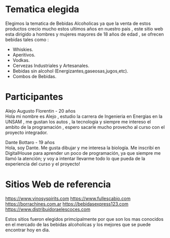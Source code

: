 # Tematica elegida
Elegimos la tematica de Bebidas Alcoholicas ya que la venta de estos productos  crecio mucho estos ultimos años en nuestro pais , este sitio web esta dirigido a hombres y mujeres mayores de 18 años de edad , se ofrecen bebidas tales como :
- Whiskies.
- Aperitivos.
- Vodkas.
- Cervezas Industriales y Artesanales.
- Bebidas sin alcohol (Energizantes,gaseosas,jugos,etc).
- Combos de Bebidas.

# Participantes
Alejo Augusto Florentin - 20 años\
Hola mi nombre es Alejo , estudio la carrera de Ingenieria en Energias en la UNSAM , me gustan los autos , la tecnologia y siempre me intereso el ambito de la programación , espero sacarle mucho provecho al curso con el proyecto integrador.

Dante Bottaro - 19 años\
Hola, soy Dante. Me gusta dibujar y me interesa la biología. Me inscribí en DigitalHouse para aprender un poco de programación, ya que siempre me llamó la atención; y voy a intentar llevarme todo lo que pueda de la experiencia del curso y el proyecto!

# Sitios Web de referencia
https://www.vinosyspirits.com
https://www.fullescabio.com
https://borrachines.com.ar
https://bebidasexpress123.com
https://www.distribuidoraelescoces.com

Estos sitios fueron elegidos primcipalmente por que son los mas conocidos en el mercado de las bebidas alcoholicas y los mejores que se puede encontrar hoy en dia.

